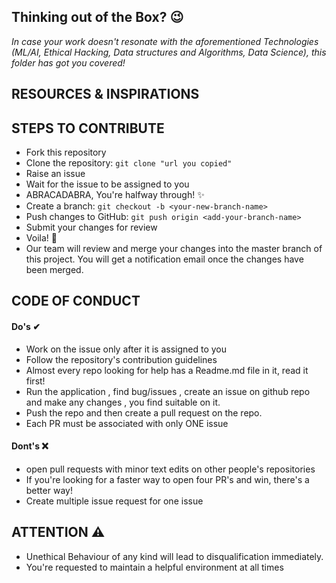## Thinking out of the Box? 😉
*In case your work doesn't resonate with the aforementioned Technologies (ML/AI, Ethical Hacking, Data structures and Algorithms, Data Science), this folder has got you covered!*

## RESOURCES & INSPIRATIONS

## STEPS TO CONTRIBUTE

- Fork this repository
- Clone the repository: `git clone "url you copied"`
- Raise an issue 
- Wait for the issue to be assigned to you
- ABRACADABRA, You're halfway through! ✨
- Create a branch: `git checkout -b <your-new-branch-name>`
- Push changes to GitHub: `git push origin <add-your-branch-name>`
- Submit your changes for review
- Voila! 🤩
- Our team will review and merge your changes into the master branch of this project. You will get a notification email once the changes have been merged.


## CODE OF CONDUCT


#### Do's ✔
- Work on the issue only after it is assigned to you
- Follow the repository's contribution guidelines
- Almost every repo looking for help has a Readme.md file in it, read it first!
- Run the application , find bug/issues , create an issue on github repo and make any changes , you find suitable on it.
- Push the repo and then create a pull request on the repo.
- Each PR must be associated with only ONE issue

#### Dont's ❌
 - open pull requests with minor text edits on other people's repositories
 - If you're looking for a faster way to open four PR's and win, there's a better way!
 - Create multiple issue request for one issue


  ## ATTENTION ⚠
  - Unethical Behaviour of any kind will lead to disqualification immediately.
  - You're requested to maintain a helpful environment at all times 
